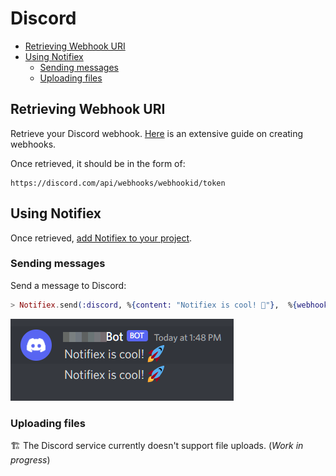 <h1>Discord</h1>

- [Retrieving Webhook URI](#retrieving-webhook-uri)
- [Using Notifiex](#using-notifiex)
  - [Sending messages](#sending-messages)
  - [Uploading files](#uploading-files)

## Retrieving Webhook URI

Retrieve your Discord webhook. [Here](https://support.discord.com/hc/en-us/articles/228383668-Intro-to-Webhooks) is an extensive guide on creating webhooks.

Once retrieved, it should be in the form of:

```
https://discord.com/api/webhooks/webhookid/token
```

## Using Notifiex

Once retrieved, [add Notifiex to your project](https://github.com/burntcarrot/notifiex#installation).

### Sending messages

Send a message to Discord:

```elixir
> Notifiex.send(:discord, %{content: "Notifiex is cool! 🚀"},  %{webhook: "SECRET"})
```

![Discord preview](../static/discord-preview.png)

### Uploading files

🏗️ The Discord service currently doesn't support file uploads. (_Work in progress_)
